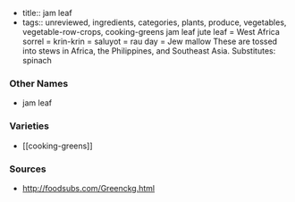 - title:: jam leaf
- tags:: unreviewed, ingredients, categories, plants, produce, vegetables, vegetable-row-crops, cooking-greens
jam leaf jute leaf = West Africa sorrel = krin-krin = saluyot = rau day = Jew mallow These are tossed into stews in Africa, the Philippines, and Southeast Asia. Substitutes: spinach

### Other Names

* jam leaf

### Varieties

* [[cooking-greens]]

### Sources
* http://foodsubs.com/Greenckg.html
